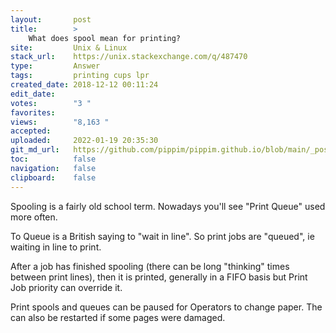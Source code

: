 ```yaml
---
layout:       post
title:        >
    What does spool mean for printing?
site:         Unix & Linux
stack_url:    https://unix.stackexchange.com/q/487470
type:         Answer
tags:         printing cups lpr
created_date: 2018-12-12 00:11:24
edit_date:    
votes:        "3 "
favorites:    
views:        "8,163 "
accepted:     
uploaded:     2022-01-19 20:35:30
git_md_url:   https://github.com/pippim/pippim.github.io/blob/main/_posts/2018/2018-12-12-What-does-spool-mean-for-printing^.md
toc:          false
navigation:   false
clipboard:    false
---
```


Spooling is a fairly old school term. Nowadays you'll see "Print Queue" used more often.

To Queue is a British saying to "wait in line". So print jobs are "queued", ie waiting in line to print.

After a job has finished spooling (there can be long "thinking" times between print lines), then it is printed, generally in a FIFO basis but Print Job priority can override it.

Print spools and queues can be paused for Operators to change paper. The can also be restarted if some pages were damaged.
